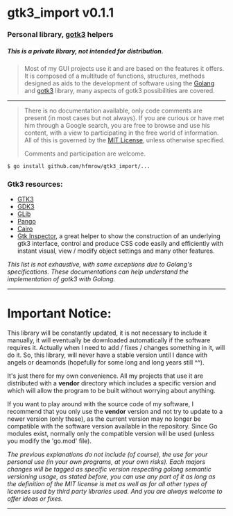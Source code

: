 # gtk3_import v0.1.1

### Personal library, [gotk3](https://golang.org/) helpers

##### This is a private library, not intended for distribution.

> Most of my GUI projects use it and are based on the features it offers.
> It is composed of a multitude of functions, structures, methods designed as aids to the development of software using the [Golang](https://golang.org/) and [gotk3](https://github.com/gotk3/gotk3) library, many aspects of gotk3 possibilities are covered.

---

> There is no documentation available, only code comments are present (in most cases but not always).
> If you are curious or have met him through a Google search, you are free to browse and use his content, with a view to participating in the free world of information.
> All of this is governed by the [MIT License](https://opensource.org/licenses/MIT), unless otherwise specified.
> 
> Comments and participation are welcome.

```bash
$ go install github.com/hfmrow/gtk3_import/...
```

### Gtk3 resources:

- [GTK3](https://developer.gnome.org/gtk3/stable/)
- [GDK3](https://developer.gnome.org/gdk3/stable/)
- [GLib](https://developer.gnome.org/glib/)
- [Pango](https://developer.gnome.org/pango/stable/)
- [Cairo](https://www.cairographics.org/documentation/)
- [Gtk Inspector](https://blog.gtk.org/2017/04/05/the-gtk-inspector/), a great helper to show the construction of an underlying gtk3 interface, control and produce CSS code easily and efficiently with instant visual, view / modify object settings and many other features.

*This list is not exhaustive, with some exceptions due to Golang's specifications. These documentations can help understand the implementation of gotk3 with Golang.*

---

# Important Notice:

This library will be constantly updated, it is not necessary to include it manually, it will eventually be downloaded automatically if the software requires it. Actually when I need to add / fixes / changes something in it, will do it. So, this library, will never have a stable version until I dance with angels or deamonds (hopefully for some long and long years still ^^).

It's just there for my own convenience. All my projects that use it are distributed with a **vendor** directory which includes a specific version and which will allow the program to be built without worrying about anything.

If you want to play around with the source code of my software, I recommend that you only use the **vendor** version and not try to update to a newer version (only these), as the current version may no longer be compatible with the software version available in the repository. Since Go modules exist, normally only the compatible version will be used (unless you modify the 'go.mod' file).

*The previous explanations do not include (of course), the use for your personal use (in your own programs, at your own risks). Each majors changes will be tagged as specific version respecting golang semantic versioning usage, as stated before, you can use any part of it as long as the definition of the MIT license is met as well as for all other types of licenses used by third party libraries used. And you are always welcome to offer ideas or fixes.*

---
